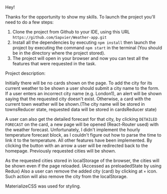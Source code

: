 Hey!

Thanks for the opportunity to show my skills.
To launch the project you'll need to do a few steps:
1. Clone the project from Github to your IDE, using this URL `https://github.com/Sapvier/Weather-app.git`
2. Install all the dependencies by executing `npm install` then launch the project by executing the command `npm start` in the terminal (You should be in the directory where the project stored).
3. The project will open in your browser and now you can test all the features that were requested in the task.


Project description:

Initially there will be no cards shown on the page. To add the city for its current weather to be shown a user should submit a city name to the form.
If a user enters an incorrect city name (e.g. London1), an alert will be shown saying that the requested city doesn't exist. Otherwise, a card with the current town weather will be shown.(The city name will be stored in townsReducer state, requested data will be stored in cardsReducer state)

A user can also get the detailed forecast for that city, by clicking `DETAILED FORECAST` on the card, a new page will be opened (React-Router used) with the weather forecast.
Unfortunately, I didn't implement the hourly temperature forecast block, as I couldn't figure out how to parse the time to link it to the temperature. All other features have been implemented.
By clicking the button with an arrow a user will be redirected back to the homepage. Previously requested cities will be shown. 

As the requested cities stored in localStorage of the browser, the cities will be shown even if the page reloaded. (Accessed as preloadedState by using Redux)
Also a user can remove the added city (card) by clicking at `×` icon. Such action will also remove the city from the localStorage.

MaterializeCSS was used for styling.
